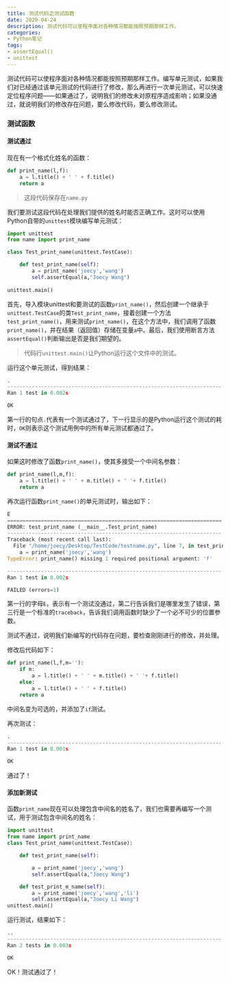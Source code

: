 ```yaml
---
title: 测试代码之测试函数
date: 2020-04-24
description: 测试代码可以使程序面对各种情况都能按照预期那样工作。
categories:
- Python笔记
tags:
- assertEqual()
- unittest
---
```


测试代码可以使程序面对各种情况都能按照预期那样工作。编写单元测试，如果我们对已经通过该单元测试的代码进行了修改，那么再进行一次单元测试，可以快速定位程序问题——如果通过了，说明我们的修改未对原程序造成影响；如果没通过，就说明我们的修改存在问题，要么修改代码，要么修改测试。

### 测试函数

#### 测试通过

现在有一个格式化姓名的函数：


```python
def print_name(l,f):
    a = l.title() + ' ' + f.title()
    return a

```

> 这段代码保存在`name.py`

我们要测试这段代码在处理我们提供的姓名时能否正确工作。这时可以使用Python自带的`unittest`模块编写单元测试：


```python
import unittest
from name import print_name

class Test_print_name(unittest.TestCase):

    def test_print_name(self):
        a = print_name('joecy','wang')
        self.assertEqual(a,"Joecy Wang")
        
unittest.main()
```
首先，导入模块unittest和要测试的函数`print_name()`，然后创建一个继承于`unittest.TestCase`的类`Test_print_name`，接着创建一个方法`test_print_name()`，用来测试`print_name()`，在这个方法中，我们调用了函数`print_name()`，并在结果（返回值）存储在变量`a`中。最后，我们使用断言方法`assertEqual()`判断输出是否是我们期望的。

> 代码行`unittest.main()`让Python运行这个文件中的测试。

运行这个单元测试，得到结果：


```python
.
----------------------------------------------------------------------
Ran 1 test in 0.002s

OK
```
第一行的句点`.`代表有一个测试通过了，下一行显示的是Python运行这个测试的耗时，`OK`则表示这个测试用例中的所有单元测试都通过了。

#### 测试不通过

如果这时修改了函数`print_name()`，使其多接受一个中间名参数：


```python
def print_name(l,m,f):
    a = l.title() + ' ' + m.title() + ' '+ f.title()
    return a
```
再次运行函数`print_name()`的单元测试时，输出如下：


```python
E
======================================================================
ERROR: test_print_name (__main__.Test_print_name)
----------------------------------------------------------------------
Traceback (most recent call last):
  File "/home/joecy/Desktop/TestCode/testname.py", line 7, in test_print_name
    a = print_name('joecy','wang')
TypeError: print_name() missing 1 required positional argument: 'f'

----------------------------------------------------------------------
Ran 1 test in 0.002s

FAILED (errors=1)

```
第一行的字母`E`，表示有一个测试没通过，第二行告诉我们是哪里发生了错误，第三行是一个标准的`traceback`，告诉我们调用函数时缺少了一个必不可少的位置参数。

测试不通过，说明我们新编写的代码存在问题，要检查刚刚进行的修改，并处理。

修改后代码如下：
```python
def print_name(l,f,m=''):
    if m:
        a = l.title() + ' ' + m.title() + ' '+ f.title()
    else:
        a = l.title() + ' ' + f.title()
    return a
```
中间名变为可选的，并添加了`if`测试。


再次测试：


```python
.
----------------------------------------------------------------------
Ran 1 test in 0.001s

OK

```
通过了！


#### 添加新测试

函数`print_name`现在可以处理包含中间名的姓名了，我们也需要再编写一个测试，用于测试包含中间名的姓名：


```python
import unittest
from name import print_name
class Test_print_name(unittest.TestCase):

    def test_print_name(self):

        a = print_name('joecy','wang')
        self.assertEqual(a,"Joecy Wang")

    def test_print_m_name(self):
        a = print_name('joecy','wang','li')
        self.assertEqual(a,"Joecy Li Wang")
unittest.main()

```
运行测试，结果如下：


```python
..
----------------------------------------------------------------------
Ran 2 tests in 0.003s

OK

```
OK！测试通过了！
